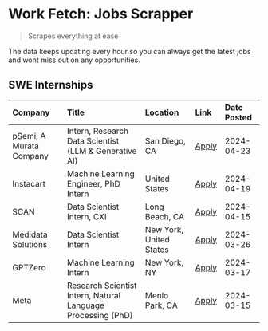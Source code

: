 # Work Fetch: Jobs Scrapper
> Scrapes everything at ease

The data keeps updating every hour so you can always get the latest jobs and wont miss out on any opportunities.

## SWE Internships
<!--START_SECTION:workfetch-->
| Company                 | Title                                                        | Location                | Link                                                                                                                                                                                                                                                                       | Date Posted   |
|:------------------------|:-------------------------------------------------------------|:------------------------|:---------------------------------------------------------------------------------------------------------------------------------------------------------------------------------------------------------------------------------------------------------------------------|:--------------|
| pSemi, A Murata Company | Intern, Research Data Scientist (LLM & Generative AI)        | San Diego, CA           | [Apply](https://www.linkedin.com/jobs/view/intern-research-data-scientist-llm-generative-ai-at-psemi-a-murata-company-3887074168?refId=HoFuO7zcorcHWyBXT5aIzQ%3D%3D&trackingId=GcDP1W6qJQiV6oihveFdAA%3D%3D&position=4&pageNum=0&trk=public_jobs_jserp-result_search-card) | 2024-04-23    |
| Instacart               | Machine Learning Engineer, PhD Intern                        | United States           | [Apply](https://www.linkedin.com/jobs/view/machine-learning-engineer-phd-intern-at-instacart-3901991739?refId=HoFuO7zcorcHWyBXT5aIzQ%3D%3D&trackingId=83iDqPnGmJyH%2ByN%2F5pff6w%3D%3D&position=2&pageNum=0&trk=public_jobs_jserp-result_search-card)                      | 2024-04-19    |
| SCAN                    | Data Scientist Intern, CXI                                   | Long Beach, CA          | [Apply](https://www.linkedin.com/jobs/view/data-scientist-intern-cxi-at-scan-3899690492?refId=HoFuO7zcorcHWyBXT5aIzQ%3D%3D&trackingId=en0avzUV2%2FbT3uv5EY0Pfw%3D%3D&position=10&pageNum=0&trk=public_jobs_jserp-result_search-card)                                       | 2024-04-15    |
| Medidata Solutions      | Data Scientist Intern                                        | New York, United States | [Apply](https://www.linkedin.com/jobs/view/data-scientist-intern-at-medidata-solutions-3810253704?refId=HoFuO7zcorcHWyBXT5aIzQ%3D%3D&trackingId=8jS4aMtR9O1XRLMnsbWOvg%3D%3D&position=9&pageNum=0&trk=public_jobs_jserp-result_search-card)                                | 2024-03-26    |
| GPTZero                 | Machine Learning Intern                                      | New York, NY            | [Apply](https://www.linkedin.com/jobs/view/machine-learning-intern-at-gptzero-3860723963?refId=HoFuO7zcorcHWyBXT5aIzQ%3D%3D&trackingId=XtIQNT9niGKfOfTC05muMg%3D%3D&position=8&pageNum=0&trk=public_jobs_jserp-result_search-card)                                         | 2024-03-17    |
| Meta                    | Research Scientist Intern, Natural Language Processing (PhD) | Menlo Park, CA          | [Apply](https://www.linkedin.com/jobs/view/research-scientist-intern-natural-language-processing-phd-at-meta-3858718375?refId=HoFuO7zcorcHWyBXT5aIzQ%3D%3D&trackingId=dhPb6UuOoM%2Fh7MqzSwFPcw%3D%3D&position=7&pageNum=0&trk=public_jobs_jserp-result_search-card)        | 2024-03-15    |
<!--END_SECTION:workfetch-->
